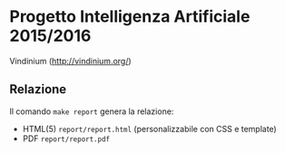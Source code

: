 # Progetto Intelligenza Artificiale 2015/2016

Vindinium (http://vindinium.org/)

## Relazione

Il comando `make report` genera la relazione:

- HTML(5) `report/report.html` (personalizzabile con CSS e template)
- PDF `report/report.pdf`
